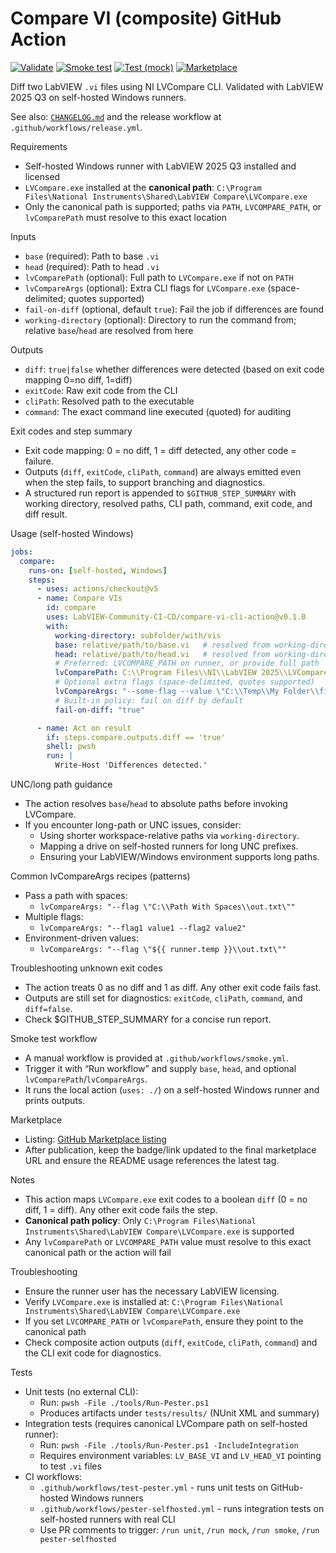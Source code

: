 # Compare VI (composite) GitHub Action

<!-- ci: bootstrap status checks -->

[![Validate](https://github.com/LabVIEW-Community-CI-CD/compare-vi-cli-action/actions/workflows/validate.yml/badge.svg)](https://github.com/LabVIEW-Community-CI-CD/compare-vi-cli-action/actions/workflows/validate.yml)
[![Smoke test](https://github.com/LabVIEW-Community-CI-CD/compare-vi-cli-action/actions/workflows/smoke.yml/badge.svg)](https://github.com/LabVIEW-Community-CI-CD/compare-vi-cli-action/actions/workflows/smoke.yml)
[![Test (mock)](https://github.com/LabVIEW-Community-CI-CD/compare-vi-cli-action/actions/workflows/test-mock.yml/badge.svg)](https://github.com/LabVIEW-Community-CI-CD/compare-vi-cli-action/actions/workflows/test-mock.yml)
[![Marketplace](https://img.shields.io/badge/GitHub%20Marketplace-Action-blue?logo=github)](https://github.com/marketplace/actions/compare-vi-cli-action)

Diff two LabVIEW `.vi` files using NI LVCompare CLI. Validated with LabVIEW 2025 Q3 on self-hosted Windows runners.

See also: [`CHANGELOG.md`](./CHANGELOG.md) and the release workflow at `.github/workflows/release.yml`.

Requirements

- Self-hosted Windows runner with LabVIEW 2025 Q3 installed and licensed
- `LVCompare.exe` installed at the **canonical path**: `C:\Program Files\National Instruments\Shared\LabVIEW Compare\LVCompare.exe`
- Only the canonical path is supported; paths via `PATH`, `LVCOMPARE_PATH`, or `lvComparePath` must resolve to this exact location

Inputs

- `base` (required): Path to base `.vi`
- `head` (required): Path to head `.vi`
- `lvComparePath` (optional): Full path to `LVCompare.exe` if not on `PATH`
- `lvCompareArgs` (optional): Extra CLI flags for `LVCompare.exe` (space-delimited; quotes supported)
- `fail-on-diff` (optional, default `true`): Fail the job if differences are found
- `working-directory` (optional): Directory to run the command from; relative `base`/`head` are resolved from here

Outputs

- `diff`: `true|false` whether differences were detected (based on exit code mapping 0=no diff, 1=diff)
- `exitCode`: Raw exit code from the CLI
- `cliPath`: Resolved path to the executable
- `command`: The exact command line executed (quoted) for auditing

Exit codes and step summary

- Exit code mapping: 0 = no diff, 1 = diff detected, any other code = failure.
- Outputs (`diff`, `exitCode`, `cliPath`, `command`) are always emitted even when the step fails, to support branching and diagnostics.
- A structured run report is appended to `$GITHUB_STEP_SUMMARY` with working directory, resolved paths, CLI path, command, exit code, and diff result.

Usage (self-hosted Windows)

```yaml
jobs:
  compare:
    runs-on: [self-hosted, Windows]
    steps:
      - uses: actions/checkout@v5
      - name: Compare VIs
        id: compare
        uses: LabVIEW-Community-CI-CD/compare-vi-cli-action@v0.1.0
        with:
          working-directory: subfolder/with/vis
          base: relative/path/to/base.vi   # resolved from working-directory if set
          head: relative/path/to/head.vi   # resolved from working-directory if set
          # Preferred: LVCOMPARE_PATH on runner, or provide full path
          lvComparePath: C:\\Program Files\\NI\\LabVIEW 2025\\LVCompare.exe
          # Optional extra flags (space-delimited, quotes supported)
          lvCompareArgs: "--some-flag --value \"C:\\Temp\\My Folder\\file.txt\""
          # Built-in policy: fail on diff by default
          fail-on-diff: "true"

      - name: Act on result
        if: steps.compare.outputs.diff == 'true'
        shell: pwsh
        run: |
          Write-Host 'Differences detected.'
```

UNC/long path guidance

- The action resolves `base`/`head` to absolute paths before invoking LVCompare.
- If you encounter long-path or UNC issues, consider:
  - Using shorter workspace-relative paths via `working-directory`.
  - Mapping a drive on self-hosted runners for long UNC prefixes.
  - Ensuring your LabVIEW/Windows environment supports long paths.

Common lvCompareArgs recipes (patterns)

- Pass a path with spaces:
  - `lvCompareArgs: "--flag \"C:\\Path With Spaces\\out.txt\""`
- Multiple flags:
  - `lvCompareArgs: "--flag1 value1 --flag2 value2"`
- Environment-driven values:
  - `lvCompareArgs: "--flag \"${{ runner.temp }}\\out.txt\""`

Troubleshooting unknown exit codes

- The action treats 0 as no diff and 1 as diff. Any other exit code fails fast.
- Outputs are still set for diagnostics: `exitCode`, `cliPath`, `command`, and `diff=false`.
- Check $GITHUB_STEP_SUMMARY for a concise run report.

Smoke test workflow

- A manual workflow is provided at `.github/workflows/smoke.yml`.
- Trigger it with “Run workflow” and supply `base`, `head`, and optional `lvComparePath`/`lvCompareArgs`.
- It runs the local action (`uses: ./`) on a self-hosted Windows runner and prints outputs.

Marketplace

- Listing: [GitHub Marketplace listing](https://github.com/marketplace/actions/compare-vi-cli-action)
- After publication, keep the badge/link updated to the final marketplace URL and ensure the README usage references the latest tag.

Notes

- This action maps `LVCompare.exe` exit codes to a boolean `diff` (0 = no diff, 1 = diff). Any other exit code fails the step.
- **Canonical path policy**: Only `C:\Program Files\National Instruments\Shared\LabVIEW Compare\LVCompare.exe` is supported
- Any `lvComparePath` or `LVCOMPARE_PATH` value must resolve to this exact canonical path or the action will fail

Troubleshooting

- Ensure the runner user has the necessary LabVIEW licensing.
- Verify `LVCompare.exe` is installed at: `C:\Program Files\National Instruments\Shared\LabVIEW Compare\LVCompare.exe`
- If you set `LVCOMPARE_PATH` or `lvComparePath`, ensure they point to the canonical path
- Check composite action outputs (`diff`, `exitCode`, `cliPath`, `command`) and the CLI exit code for diagnostics.

Tests

- Unit tests (no external CLI):
  - Run: `pwsh -File ./tools/Run-Pester.ps1`
  - Produces artifacts under `tests/results/` (NUnit XML and summary)
- Integration tests (requires canonical LVCompare path on self-hosted runner):
  - Run: `pwsh -File ./tools/Run-Pester.ps1 -IncludeIntegration`
  - Requires environment variables: `LV_BASE_VI` and `LV_HEAD_VI` pointing to test `.vi` files
- CI workflows:
  - `.github/workflows/test-pester.yml` - runs unit tests on GitHub-hosted Windows runners
  - `.github/workflows/pester-selfhosted.yml` - runs integration tests on self-hosted runners with real CLI
  - Use PR comments to trigger: `/run unit`, `/run mock`, `/run smoke`, `/run pester-selfhosted`
